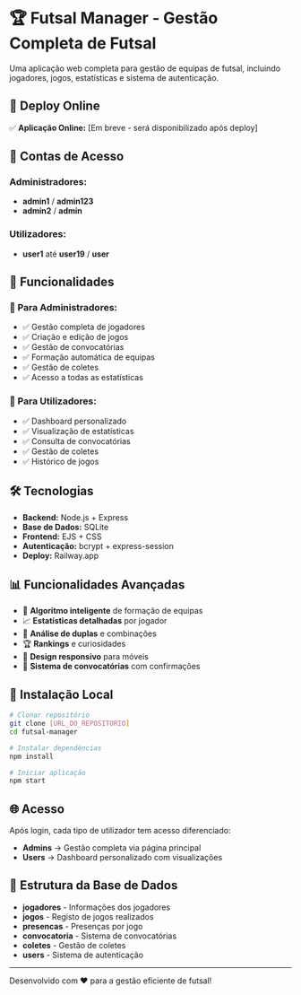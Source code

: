 # 🏆 Futsal Manager - Gestão Completa de Futsal

Uma aplicação web completa para gestão de equipas de futsal, incluindo jogadores, jogos, estatísticas e sistema de autenticação.

## 🚀 **Deploy Online**

✅ **Aplicação Online:** [Em breve - será disponibilizado após deploy]

## 🔐 **Contas de Acesso**

### **Administradores:**
- **admin1** / **admin123**
- **admin2** / **admin**

### **Utilizadores:**
- **user1** até **user19** / **user**

## 📱 **Funcionalidades**

### **👑 Para Administradores:**
- ✅ Gestão completa de jogadores
- ✅ Criação e edição de jogos
- ✅ Gestão de convocatórias
- ✅ Formação automática de equipas
- ✅ Gestão de coletes
- ✅ Acesso a todas as estatísticas

### **👤 Para Utilizadores:**
- ✅ Dashboard personalizado
- ✅ Visualização de estatísticas
- ✅ Consulta de convocatórias
- ✅ Gestão de coletes
- ✅ Histórico de jogos

## 🛠️ **Tecnologias**

- **Backend:** Node.js + Express
- **Base de Dados:** SQLite
- **Frontend:** EJS + CSS
- **Autenticação:** bcrypt + express-session
- **Deploy:** Railway.app

## 📊 **Funcionalidades Avançadas**

- 🤖 **Algoritmo inteligente** de formação de equipas
- 📈 **Estatísticas detalhadas** por jogador
- 👥 **Análise de duplas** e combinações
- 🏆 **Rankings** e curiosidades
- 📱 **Design responsivo** para móveis
- 🔄 **Sistema de convocatórias** com confirmações

## 🚀 **Instalação Local**

```bash
# Clonar repositório
git clone [URL_DO_REPOSITORIO]
cd futsal-manager

# Instalar dependências
npm install

# Iniciar aplicação
npm start
```

## 🌐 **Acesso**

Após login, cada tipo de utilizador tem acesso diferenciado:

- **Admins** → Gestão completa via página principal
- **Users** → Dashboard personalizado com visualizações

## 📝 **Estrutura da Base de Dados**

- **jogadores** - Informações dos jogadores
- **jogos** - Registo de jogos realizados
- **presencas** - Presenças por jogo
- **convocatoria** - Sistema de convocatórias
- **coletes** - Gestão de coletes
- **users** - Sistema de autenticação

---

Desenvolvido com ❤️ para a gestão eficiente de futsal!
